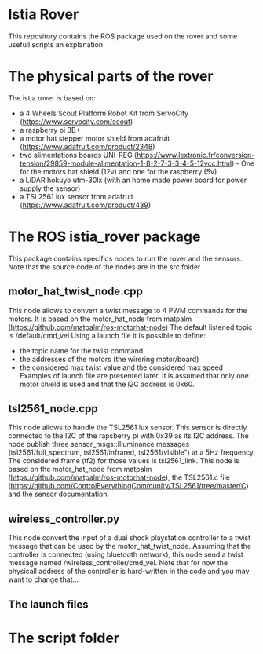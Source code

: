 # Istia Rover
This repository contains the ROS package used on the rover and some usefull scripts an explanation

# The physical parts of the rover
The istia rover is based on:
 - a 4 Wheels Scout Platform Robot Kit from ServoCity (https://www.servocity.com/scout)
 - a raspberry pi 3B+
 - a motor hat stepper motor shield from adafruit (https://www.adafruit.com/product/2348)
 - two alimentations boards UNI-REG (https://www.lextronic.fr/conversion-tension/29859-module-alimentation-1-8-2-7-3-3-4-5-12vcc.html) - One for the motors hat shield (12v) and one for the raspberry (5v)
 - a LiDAR hokuyo utm-30lx (with an home made power board for power supply the sensor)
 - a TSL2561 lux sensor from adafruit (https://www.adafruit.com/product/439)

# The ROS istia_rover package
This package contains specifics nodes to run the rover and the sensors. Note that the source code of the nodes are in the src folder

## motor_hat_twist_node.cpp
This node allows to convert a twist message to 4 PWM commands for the motors. It is based on the motor_hat_node from matpalm (https://github.com/matpalm/ros-motorhat-node)
The default listened topic is /default/cmd_vel
Using a launch file it is possible to define:
 - the topic name for the twist command
 - the addresses of the motors (the wirering motor/board)
 - the considered max twist value and the considered max speed
Examples of launch file are presented later. It is assumed that only one motor shield is used and that the I2C address is 0x60.

## tsl2561_node.cpp
This node allows to handle the TSL2561 lux sensor. This sensor is directly connected to the I2C of the rapsberry pi with 0x39 as its I2C address.
The node publish three sensor_msgs::Illuminance messages (tsl2561/full_spectrum, tsl2561/infrared, tsl2561/visible") at a 5Hz frequency.
The considered frame (tf2) for those values is tsl2561_link.
This node is based on the motor_hat_node from matpalm (https://github.com/matpalm/ros-motorhat-node), the TSL2561.c file (https://github.com/ControlEverythingCommunity/TSL2561/tree/master/C) and the sensor documentation.

## wireless_controller.py
This node convert the input of a dual shock playstation controller to a twist message that can be used by the motor_hat_twist_node. Assuming that the controller is connected (using bluetooth network), this node send a twist message named /wireless_controller/cmd_vel.
Note that for now the physicall address of the controller is hard-written in the code and you may want to change that...

## The launch files 


# The script folder




